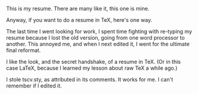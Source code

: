 This is my resume.  There are many like it, this one is mine.

Anyway, if you want to do a resume in TeX, here's one way.

The last time I went looking for work, I spent time fighting with re-typing my
resume because I lost the old version, going from one word processor to
another.  This annoyed me, and when I next edited it, I went for the ultimate
final reformat.

I like the look, and the secret handshake, of a resume in TeX.  (Or in this
case LaTeX, because I learned my lesson about raw TeX a while ago.)

I stole tscv.sty, as attributed in its comments.  It works for me.  I can't
remember if I edited it.
